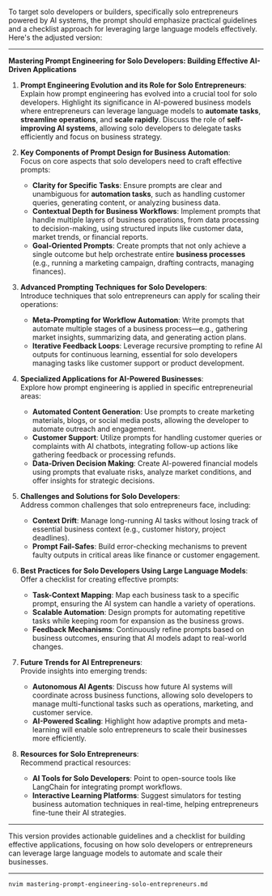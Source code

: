 To target solo developers or builders, specifically solo entrepreneurs powered by AI systems, the prompt should emphasize practical guidelines and a checklist approach for leveraging large language models effectively. Here's the adjusted version:

---

**Mastering Prompt Engineering for Solo Developers: Building Effective AI-Driven Applications**

1. **Prompt Engineering Evolution and its Role for Solo Entrepreneurs**:  
   Explain how prompt engineering has evolved into a crucial tool for solo developers. Highlight its significance in AI-powered business models where entrepreneurs can leverage language models to **automate tasks**, **streamline operations**, and **scale rapidly**. Discuss the role of **self-improving AI systems**, allowing solo developers to delegate tasks efficiently and focus on business strategy.

2. **Key Components of Prompt Design for Business Automation**:  
   Focus on core aspects that solo developers need to craft effective prompts:
   - **Clarity for Specific Tasks**: Ensure prompts are clear and unambiguous for **automation tasks**, such as handling customer queries, generating content, or analyzing business data.
   - **Contextual Depth for Business Workflows**: Implement prompts that handle multiple layers of business operations, from data processing to decision-making, using structured inputs like customer data, market trends, or financial reports.
   - **Goal-Oriented Prompts**: Create prompts that not only achieve a single outcome but help orchestrate entire **business processes** (e.g., running a marketing campaign, drafting contracts, managing finances).

3. **Advanced Prompting Techniques for Solo Developers**:  
   Introduce techniques that solo entrepreneurs can apply for scaling their operations:
   - **Meta-Prompting for Workflow Automation**: Write prompts that automate multiple stages of a business process—e.g., gathering market insights, summarizing data, and generating action plans.
   - **Iterative Feedback Loops**: Leverage recursive prompting to refine AI outputs for continuous learning, essential for solo developers managing tasks like customer support or product development.

4. **Specialized Applications for AI-Powered Businesses**:  
   Explore how prompt engineering is applied in specific entrepreneurial areas:
   - **Automated Content Generation**: Use prompts to create marketing materials, blogs, or social media posts, allowing the developer to automate outreach and engagement.
   - **Customer Support**: Utilize prompts for handling customer queries or complaints with AI chatbots, integrating follow-up actions like gathering feedback or processing refunds.
   - **Data-Driven Decision Making**: Create AI-powered financial models using prompts that evaluate risks, analyze market conditions, and offer insights for strategic decisions.

5. **Challenges and Solutions for Solo Developers**:  
   Address common challenges that solo entrepreneurs face, including:
   - **Context Drift**: Manage long-running AI tasks without losing track of essential business context (e.g., customer history, project deadlines).
   - **Prompt Fail-Safes**: Build error-checking mechanisms to prevent faulty outputs in critical areas like finance or customer engagement.

6. **Best Practices for Solo Developers Using Large Language Models**:  
   Offer a checklist for creating effective prompts:
   - **Task-Context Mapping**: Map each business task to a specific prompt, ensuring the AI system can handle a variety of operations.
   - **Scalable Automation**: Design prompts for automating repetitive tasks while keeping room for expansion as the business grows.
   - **Feedback Mechanisms**: Continuously refine prompts based on business outcomes, ensuring that AI models adapt to real-world changes.

7. **Future Trends for AI Entrepreneurs**:  
   Provide insights into emerging trends:
   - **Autonomous AI Agents**: Discuss how future AI systems will coordinate across business functions, allowing solo developers to manage multi-functional tasks such as operations, marketing, and customer service.
   - **AI-Powered Scaling**: Highlight how adaptive prompts and meta-learning will enable solo entrepreneurs to scale their businesses more efficiently.

8. **Resources for Solo Entrepreneurs**:  
   Recommend practical resources:
   - **AI Tools for Solo Developers**: Point to open-source tools like LangChain for integrating prompt workflows.
   - **Interactive Learning Platforms**: Suggest simulators for testing business automation techniques in real-time, helping entrepreneurs fine-tune their AI strategies.

---

This version provides actionable guidelines and a checklist for building effective applications, focusing on how solo developers or entrepreneurs can leverage large language models to automate and scale their businesses.

---

```bash
nvim mastering-prompt-engineering-solo-entrepreneurs.md
```
